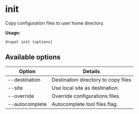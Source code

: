 # init
Copy configuration files to user home directory.

**Usage:**
```
drupal init [options]
```

## Available options
Option | Details
-------|-------------
--destination | Destination directory to copy files
--site | Use local site as destination.
--override | Override configurations files
--autocomplete | Autocomplete tool files flag.
